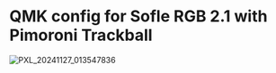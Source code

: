 # QMK config for Sofle RGB 2.1 with Pimoroni Trackball

![PXL_20241127_013547836](https://github.com/user-attachments/assets/6767dcbc-8719-46ba-abb2-7161ed137e10)
